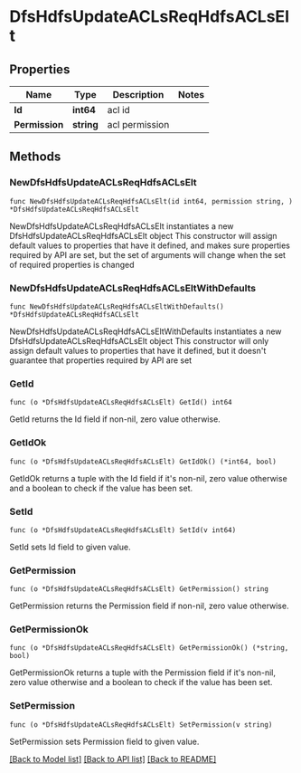 # DfsHdfsUpdateACLsReqHdfsACLsElt

## Properties

Name | Type | Description | Notes
------------ | ------------- | ------------- | -------------
**Id** | **int64** | acl id | 
**Permission** | **string** | acl permission | 

## Methods

### NewDfsHdfsUpdateACLsReqHdfsACLsElt

`func NewDfsHdfsUpdateACLsReqHdfsACLsElt(id int64, permission string, ) *DfsHdfsUpdateACLsReqHdfsACLsElt`

NewDfsHdfsUpdateACLsReqHdfsACLsElt instantiates a new DfsHdfsUpdateACLsReqHdfsACLsElt object
This constructor will assign default values to properties that have it defined,
and makes sure properties required by API are set, but the set of arguments
will change when the set of required properties is changed

### NewDfsHdfsUpdateACLsReqHdfsACLsEltWithDefaults

`func NewDfsHdfsUpdateACLsReqHdfsACLsEltWithDefaults() *DfsHdfsUpdateACLsReqHdfsACLsElt`

NewDfsHdfsUpdateACLsReqHdfsACLsEltWithDefaults instantiates a new DfsHdfsUpdateACLsReqHdfsACLsElt object
This constructor will only assign default values to properties that have it defined,
but it doesn't guarantee that properties required by API are set

### GetId

`func (o *DfsHdfsUpdateACLsReqHdfsACLsElt) GetId() int64`

GetId returns the Id field if non-nil, zero value otherwise.

### GetIdOk

`func (o *DfsHdfsUpdateACLsReqHdfsACLsElt) GetIdOk() (*int64, bool)`

GetIdOk returns a tuple with the Id field if it's non-nil, zero value otherwise
and a boolean to check if the value has been set.

### SetId

`func (o *DfsHdfsUpdateACLsReqHdfsACLsElt) SetId(v int64)`

SetId sets Id field to given value.


### GetPermission

`func (o *DfsHdfsUpdateACLsReqHdfsACLsElt) GetPermission() string`

GetPermission returns the Permission field if non-nil, zero value otherwise.

### GetPermissionOk

`func (o *DfsHdfsUpdateACLsReqHdfsACLsElt) GetPermissionOk() (*string, bool)`

GetPermissionOk returns a tuple with the Permission field if it's non-nil, zero value otherwise
and a boolean to check if the value has been set.

### SetPermission

`func (o *DfsHdfsUpdateACLsReqHdfsACLsElt) SetPermission(v string)`

SetPermission sets Permission field to given value.



[[Back to Model list]](../README.md#documentation-for-models) [[Back to API list]](../README.md#documentation-for-api-endpoints) [[Back to README]](../README.md)


